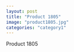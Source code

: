 ```yaml
---
layout: post
title: "Product 1805"
image: "product1805.jpg"
categories: "category1"
---
```

Product 1805
